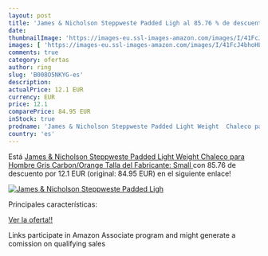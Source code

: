 ```yaml
---
layout: post
title: 'James & Nicholson Steppweste Padded Ligh al 85.76 % de descuento'
date: 
thumbnailImage: 'https://images-eu.ssl-images-amazon.com/images/I/41FcJ4bhoHL._SL200_.jpg'
images: [ 'https://images-eu.ssl-images-amazon.com/images/I/41FcJ4bhoHL._SL200_.jpg' ]
comments: true
category: ofertas
author: ring
slug: 'B008O5NKYG-es'
description:
actualPrice: 12.1 EUR
currency: EUR
price: 12.1
comparePrice: 84.95 EUR
inStock: true
prodname: 'James & Nicholson Steppweste Padded Light Weight  Chaleco para Hombre  Gris  Carbon/Orange    Talla del Fabricante: Small '
country: 'es'
---
```


Está [James & Nicholson Steppweste Padded Light Weight  Chaleco para Hombre  Gris  Carbon/Orange    Talla del Fabricante: Small ](https://www.amazon.es/dp/B008O5NKYG/?tag=tolees-21) con 85.76 de descuento por 12.1 EUR (original: 84.95 EUR) en el siguiente enlace!

[![James & Nicholson Steppweste Padded Ligh](https://images-eu.ssl-images-amazon.com/images/I/41FcJ4bhoHL._SL200_.jpg)](https://www.amazon.es/dp/B008O5NKYG/?tag=tolees-21)

Principales características:


[Ver la oferta!!](https://www.amazon.es/dp/B008O5NKYG/?tag=tolees-21)

Links participate in Amazon Associate program and might generate a comission on qualifying sales


